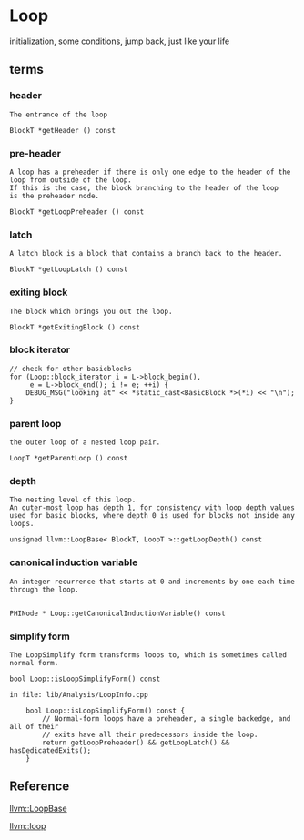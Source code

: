 Loop
====

initialization, some conditions, jump back, just like your life



terms
-----

### header

    The entrance of the loop

    BlockT *getHeader () const


### pre-header

    A loop has a preheader if there is only one edge to the header of the
    loop from outside of the loop.
    If this is the case, the block branching to the header of the loop
    is the preheader node.

    BlockT *getLoopPreheader () const


### latch

    A latch block is a block that contains a branch back to the header.

    BlockT *getLoopLatch () const


### exiting block

    The block which brings you out the loop.

    BlockT *getExitingBlock () const


### block iterator

    // check for other basicblocks                                              
    for (Loop::block_iterator i = L->block_begin(),
         e = L->block_end(); i != e; ++i) {
        DEBUG_MSG("looking at" << *static_cast<BasicBlock *>(*i) << "\n");
    }


### parent loop

    the outer loop of a nested loop pair.

    LoopT *getParentLoop () const


### depth

    The nesting level of this loop.
    An outer-most loop has depth 1, for consistency with loop depth values
    used for basic blocks, where depth 0 is used for blocks not inside any
    loops.

    unsigned llvm::LoopBase< BlockT, LoopT >::getLoopDepth() const


### canonical induction variable

    An integer recurrence that starts at 0 and increments by one each time through the loop.


    PHINode * Loop::getCanonicalInductionVariable() const



### simplify form

    The LoopSimplify form transforms loops to, which is sometimes called normal form.

    bool Loop::isLoopSimplifyForm() const

    in file: lib/Analysis/LoopInfo.cpp

        bool Loop::isLoopSimplifyForm() const {                                         
            // Normal-form loops have a preheader, a single backedge, and all of their    
            // exits have all their predecessors inside the loop.                         
            return getLoopPreheader() && getLoopLatch() && hasDedicatedExits();           
        }


Reference
---------

[llvm::LoopBase](http://llvm.org/docs/doxygen/html/classllvm_1_1LoopBase.html)

[llvm::loop](http://llvm.org/docs/doxygen/html/classllvm_1_1Loop.html)

